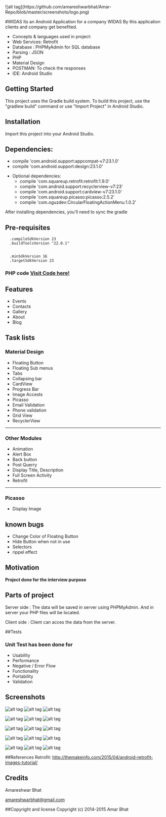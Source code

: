 <snippet>
  <content>
![alt tag](https://github.com/amareshwarbhat/Amar-Repo/blob/master/screenshots/logo.png)

#WIDAS
Its an Android Application for a company WIDAS
By this application clients and company get benefited.

* Concepts & languages used in project:
* Web Services: Retrofit
* Database : PHPMyAdmin for SQL database
* Parsing : JSON
* PHP
* Material Design
* POSTMAN: To check the responses
* IDE: Android Studio

## Getting Started
This project uses the Gradle build system. To build this project, use the "gradlew build" command or use "Import Project" in Android Studio.

## Installation
Import this project into your Android Studio.

## Dependencies:
  - compile 'com.android.support:appcompat-v7:23.1.0'
  - compile 'com.android.support:design:23.1.0'

* Optional dependencies:
  - compile 'com.squareup.retrofit:retrofit:1.9.0'
  - compile 'com.android.support:recyclerview-v7:23'
  - compile 'com.android.support:cardview-v7:23.1.0'
  - compile 'com.squareup.picasso:picasso:2.5.2'
  - compile 'com.oguzdev:CircularFloatingActionMenu:1.0.2'
  
After installing dependencies, you'll need to sync the gradle

## Pre-requisites
      .compileSdkVersion 23
      .buildToolsVersion "22.0.1"

  
      .minSdkVersion 16
      .targetSdkVersion 23
	        
### PHP code [Visit Code here!](http://amartaskwidas2.orgfree.com/)
	  
## Features
* Events
* Contacts
* Gallery
* About
* Blog

## Task lists
### Material Design
   - Floating Button
   - Floating Sub menus
   - Tabs
   - Collapsing bar
   - CardView
   - Progress Bar
   - Image Accests
   - Picasso
   - Email Validation
   - Phone validation
   - Grid View
   - RecyclerView
   
---

### Other Modules
  - Animation
  - Alert Box
  - Back button
  - Post Querry
  - Display Title, Description
  - Full Screen Activity
  - Retrofit
  
---
  
### Picasso
  - Display Image

## known bugs
* Change Color of Floating Button
* Hide Button when not in use
* Selectors
* rippel effect

## Motivation
**Project done for the interview purpose**


## Parts of project
Server side : The data will be saved in server using PHPMyAdmin. And in server your PHP files will be located.

Client side : Client can acces the data from the server.

##Tests
### Unit Test has been done for
- Usability
- Performance
- Negative / Error Flow
- Functionality
- Portability
- Validation

## Screenshots

![alt tag](https://github.com/amareshwarbhat/Amar-Repo/blob/master/screenshots/Splash_Screen.png)  ![alt tag](https://github.com/amareshwarbhat/Amar-Repo/blob/master/screenshots/AlertBox.png)  ![alt tag](https://github.com/amareshwarbhat/Amar-Repo/blob/master/screenshots/Loading_Progress_Bar.png)


![alt tag](https://github.com/amareshwarbhat/Amar-Repo/blob/master/screenshots/Navigation_Drawer.png)  ![alt tag](https://github.com/amareshwarbhat/Amar-Repo/blob/master/screenshots/Home_With_Picasso_during_download.png)  ![alt tag](https://github.com/amareshwarbhat/Amar-Repo/blob/master/screenshots/Home_after_download.png)


![alt tag](https://github.com/amareshwarbhat/Amar-Repo/blob/master/screenshots/Bigdata.png)  ![alt tag](https://github.com/amareshwarbhat/Amar-Repo/blob/master/screenshots/Floating%20Button.png)  ![alt tag](https://github.com/amareshwarbhat/Amar-Repo/blob/master/screenshots/Invalid_message.png)


![alt tag](https://github.com/amareshwarbhat/Amar-Repo/blob/master/screenshots/PhoneNumber_Validation.png)  ![alt tag](https://github.com/amareshwarbhat/Amar-Repo/blob/master/screenshots/Tab3.png)  ![alt tag](https://github.com/amareshwarbhat/Amar-Repo/blob/master/screenshots/Gallary_with_Collapsing.png)


![alt tag](https://github.com/amareshwarbhat/Amar-Repo/blob/master/screenshots/Blog_WIDAS.png)  ![alt tag](https://github.com/amareshwarbhat/Amar-Repo/blob/master/screenshots/About%20part2.png)  ![alt tag](https://github.com/amareshwarbhat/Amar-Repo/blob/master/screenshots/About_with_Collapsing.png)


##References
Retrofit: http://themakeinfo.com/2015/04/android-retrofit-images-tutorial/

## Credits
Amareshwar Bhat

amareshwarbhat@gmail.com

##Copyright and license
Copyright (c) 2014-2015 Amar Bhat

</snippet>
